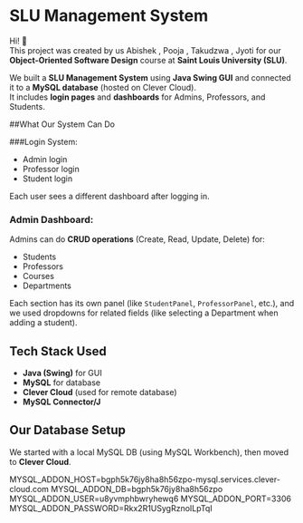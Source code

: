 # SLU Management System

Hi! 👋  
This project was created by us Abishek , Pooja , Takudzwa , Jyoti for our **Object-Oriented Software Design** course at **Saint Louis University (SLU)**.

We built a **SLU Management System** using **Java Swing GUI** and connected it to a **MySQL database** (hosted on Clever Cloud).  
It includes **login pages** and **dashboards** for Admins, Professors, and Students.

##What Our System Can Do

###Login System:
- Admin login
- Professor login
- Student login

Each user sees a different dashboard after logging in.

###  Admin Dashboard:
Admins can do **CRUD operations** (Create, Read, Update, Delete) for:
- Students
- Professors
- Courses
- Departments

Each section has its own panel (like `StudentPanel`, `ProfessorPanel`, etc.), and we used dropdowns for related fields (like selecting a Department when adding a student).

##  Tech Stack Used

- **Java (Swing)** for GUI
- **MySQL** for database
- **Clever Cloud** (used for remote database)
- **MySQL Connector/J**

##  Our Database Setup

We started with a local MySQL DB (using MySQL Workbench), then moved to **Clever Cloud**.

MYSQL_ADDON_HOST=bgph5k76jy8ha8h56zpo-mysql.services.clever-cloud.com
MYSQL_ADDON_DB=bgph5k76jy8ha8h56zpo
MYSQL_ADDON_USER=u8yvmphbwryhewq6
MYSQL_ADDON_PORT=3306
MYSQL_ADDON_PASSWORD=Rkx2R1USygRznoILpTqI
